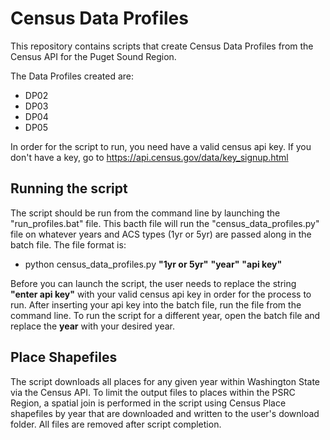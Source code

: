 # Census Data Profiles
This repository contains scripts that create Census Data Profiles from the Census API for the Puget Sound Region.

The Data Profiles created are:
* DP02
* DP03
* DP04
* DP05

In order for the script to run, you need have a valid census api key. If you don't have a key, go to https://api.census.gov/data/key_signup.html

## Running the script
The script should be run from the command line by launching the "run_profiles.bat" file. This bacth file will run the "census_data_profiles.py" file on whatever years and ACS types (1yr or 5yr) are passed along in the batch file.
The file format is:
* python census_data_profiles.py **"1yr or 5yr"** **"year"** **"api key"**

Before you can launch the script, the user needs to replace the string **"enter api key"** with your valid census api key in order for the process to run. After inserting your api key into the batch file, run the file from the command line. To run the script for a different year, open the  batch file and replace the **year** with your desired year.

## Place Shapefiles
The script downloads all places for any given year within Washington State via the Census API. To limit the output files to places within the PSRC Region, a spatial join is performed in the script using Census Place shapefiles by year that are downloaded and written to the user's download folder. All files are removed after script completion.